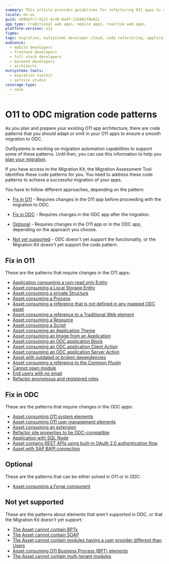 ```yaml
---
summary: This article provides guidelines for refactoring O11 apps to ensure compatibility with OutSystems Developer Cloud (ODC), highlighting various specific areas for manual refactoring in preparation for future automated migration support.
locale: en-us
guid: 469bbfc7-8121-4cd8-8e4f-22b882f8e821
app_type: traditional web apps, mobile apps, reactive web apps
platform-version: o11
figma:
tags: migration, outsystems developer cloud, code refactoring, application lifecycle management, outsystems platform
audience:
  - mobile developers
  - frontend developers
  - full stack developers
  - backend developers
  - architects
outsystems-tools:
  - migration toolkit
  - service studio
coverage-type:
  - none
---
```


# O11 to ODC migration code patterns

As you plan and prepare your existing O11 app architecture, there are code patterns that you should adapt or omit in your O11 apps to ensure a smooth migration to ODC.

<div class="info" markdown="1">

OutSystems is working on migration automation capabilities to support some of these patterns. Until then, you can use this information to help you [plan your migration](../migration-intro.md#stage-1-plan-for-the-o11-app-migration).

</div>

If you have access to the Migration Kit, the Migration Assessment Tool identifies these code patterns for you. You need to address these code patterns to achieve a successful migration of your apps.

You have to follow different approaches, depending on the pattern:

* [Fix in O11](#fix-in-o11) - Requires changes in the O11 app before proceeding with the migration to ODC.

* [Fix in ODC](#fix-in-odc) - Requires changes in the ODC app after the migration.

* [Optional](#optional) - Requires changes in the O11 app or in the ODC app, depending on the approach you choose.

* [Not yet supported](#not-supported) - ODC doesn't yet support the functionality, or the Migration Kit doesn't yet support the code pattern.

## Fix in O11

These are the patterns that require changes in the O11 apps:

* [Application consuming a non-read only Entity](arch-non-read-only-entity.md)
* [Asset consuming a Local Storage Entity](arch-local-storage.md)
* [Asset consuming a private Structure](arch-priv-struct.md)
* [Asset consuming a Process](arch-process.md)
* [Asset consuming a reference that is not defined in any mapped ODC asset](arch-not-mapped.md)
* [Asset consuming a reference to a Traditional Web element](convert-trad-web.md)
* [Asset consuming a Resource](arch-resource.md)
* [Asset consuming a Script](arch-script.md)
* [Asset consuming an Application Theme](arch-app-theme.md)
* [Asset consuming an Image from an Application](arch-image.md)
* [Asset consuming an ODC application Block](arch-block.md)
* [Asset consuming an ODC application Client Action](arch-client-action.md)
* [Asset consuming an ODC application Server Action](arch-server-action.md)
* [Asset with outdated or broken dependencies](outdated-or-broken-dependencies.md)
* [Asset consuming a reference to the Common Plugin](arch-common-plugin.md)
* [Cannot open module](cannot-open-module.md)
* [End users with no email](end-user-no-email.md)
* [Refactor anonymous and registered roles](refactor-anonymous-registered-roles.md)

## Fix in ODC

These are the patterns that require changes in the ODC apps:

* [Asset consuming O11 system elements](arch-system-element.md)
* [Asset consuming O11 user management elements](arch-user-mng-elements.md)
* [Asset consuming an extension](arch-extension.md)
* [Refactor site properties to be ODC-compatible](refactor-siteproperties.md)
* [Application with SQL Node](elem-sql-adapt.md)
* [Asset contains REST APIs using built-in OAuth 2.0 authentication flow](elem-rest-oauth2.md)
* [Asset with SAP BAPI connection](elem-sap.md)

## Optional

These are the patterns that can be either solved in O11 or in ODC:

* [Asset consuming a Forge component](arch-forge.md)

## Not yet supported

These are the patterns about elements that aren't supported in ODC, or that the Migration Kit doesn't yet support:

* [The Asset cannot contain BPTs](elem-bpt.md)
* [The Asset cannot contain SOAP](elem-soap.md)
* [The Asset cannot contain modules having a user provider different than Users](elem-user-provider.md)
* [Asset consuming O11 Business Process (BPT) elements](arch-bpt-elements.md)
* [The Asset cannot contain multi-tenant modules](elem-multi-tenant.md)
